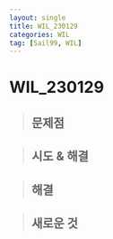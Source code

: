 ```yaml
---
layout: single
title: WIL_230129
categories: WIL
tag: [Sail99, WIL]
---
```






# WIL_230129



> ## 문제점

> ## 시도 & 해결

> ## 해결

> ## 새로운 것